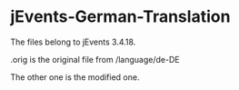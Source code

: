 # jEvents-German-Translation

The files belong to jEvents 3.4.18.

.orig is the original file from /language/de-DE

The other one is the modified one.
